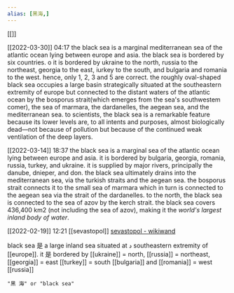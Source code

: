 ```yaml
---
alias: [黑海,]
---
```

[[]]

[[2022-03-30]] 04:17
the black sea is a marginal mediterranean sea of the atlantic ocean lying between europe and asia.
the black sea is bordered by six countries.
o it is bordered by ukraine to the north, russia to the northeast, georgia to the east, iurkey to the south, and bulgaria and romania to the west. hence, only 1, 2, 3 and 5 are correct.
the roughly oval-shaped black sea occupies a large basin strategically situated at the southeastern extremity of europe but connected to the distant waters of the atlantic ocean by the bosporus strait(which
emerges from the sea's southwestem comer), the sea of marmara, the dardanelles, the aegean sea, and the mediterranean sea.
to scientists, the black sea is a remarkable feature because its lower levels are, to all intents and purposes, almost biologically dead—not because of pollution but because of the continued weak ventilation of the
deep layers.

[[2022-03-14]] 18:37
the black sea is a marginal sea of the atlantic ocean lying between europe and asia. it is bordered by bulgaria, georgia, romania, russia, turkey, and ukraine.
it is supplied by major rivers, principally the danube, dnieper, and don.
the black sea ultimately drains into the mediterranean sea, via the turkish straits and the aegean sea. the bosporus strait connects it to the small sea of marmara which in turn is connected to the aegean sea via the strait of the dardanelles.
to the north, the black sea is connected to the sea of azov by the kerch strait.
the black sea covers 436,400 km2 (not including the sea of azov), making it the *world's largest inland body of water*.

[[2022-02-19]] 12:21
[[sevastopol]] [sevastopol - wikiwand](https://www.wikiwand.com/en/sevastopol)

black sea 是 a large inland sea situated at د southeastern extremity of [[europe]]. it 是 bordered by
	[[ukraine]] = north,
	[[russia]] = northeast,
	[[georgia]] = east
	[[turkey]] = south
	[[bulgaria]] and [[romania]] = west
[[russia]]
```query
"黑 海" or "black sea"
```